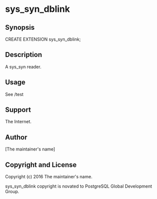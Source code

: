 sys_syn_dblink
=======

Synopsis
--------

  CREATE EXTENSION sys_syn_dblink;

Description
-----------

  A sys_syn reader.

Usage
-----

  See /test

Support
-------

  The Internet.

Author
------

[The maintainer's name]

Copyright and License
---------------------

Copyright (c) 2016 The maintainer's name.

sys_syn_dblink copyright is novated to PostgreSQL Global Development Group.
